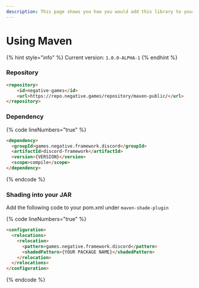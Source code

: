 ```yaml
---
description: This page shows you how you would add this library to your Maven Project!
---
```


# Using Maven

{% hint style="info" %}
Current version: `1.0.0-ALPHA-1`
{% endhint %}

### Repository

```markdown
<repository>     
    <id>negative-games</id>
    <url>https://repo.negative.games/repository/maven-public/</url>
</repository>
```

### Dependency

{% code lineNumbers="true" %}
```markdown
<dependency>
  <groupId>games.negative.framework.discord</groupId>
  <artifactId>discord-framework</artifactId>
  <version>{VERSION}</version>
  <scope>compile</scope>
</dependency>
```
{% endcode %}

### Shading into your JAR

Add the following code to your pom.xml under `maven-shade-plugin`

{% code lineNumbers="true" %}
```markdown
<configuration>
  <relocations>
    <relocation>
      <pattern>games.negative.framework.discord</pattern>
      <shadedPattern>{YOUR PACKAGE NAME}</shadedPattern>
    </relocation>
  </relocations>
</configuration>
```
{% endcode %}
